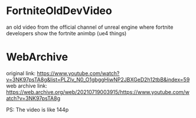 # FortniteOldDevVideo
an old video from the official channel of unreal engine where fortnite developers show the fortnite animbp (ue4 things)
# WebArchive
original link: https://www.youtube.com/watch?v=3NK97psTA8g&list=PLZlv_N0_O1gbggHiwNP2JBXGeD2h12tbB&index=59
web archive link: https://web.archive.org/web/20210719003915/https://www.youtube.com/watch?v=3NK97psTA8g

PS: The video is like 144p
